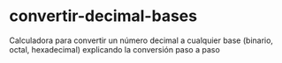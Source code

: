 # convertir-decimal-bases
 Calculadora para convertir un número decimal a cualquier base (binario, octal, hexadecimal) explicando la conversión paso a paso
